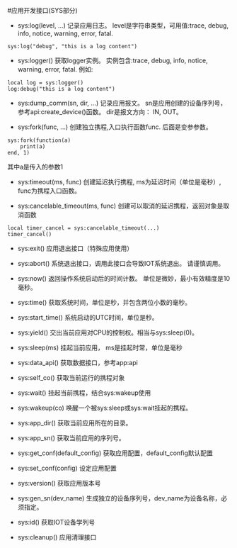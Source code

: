 
#应用开发接口(SYS部分)

* sys:log(level, ...)
记录应用日志。 level是字符串类型，可用值:trace, debug, info, notice, warning, error, fatal.
```
sys:log("debug", "this is a log content")
```

* sys:logger()
获取logger实例。 实例包含:trace, debug, info, notice, warning, error, fatal. 例如: 
```
local log = sys:logger()
log:debug("this is a log content")
```

* sys:dump_comm(sn, dir, ...)
记录应用报文。 sn是应用创建的设备序列号，参考api:create_device()函数。 dir是报文方向： IN, OUT。

* sys:fork(func, ...)
创建独立携程,入口执行函数func. 后面是变参参数。
```
sys:fork(function(a)
	print(a)
end, 1)
```
其中a是传入的参数1

* sys:timeout(ms, func)
创建延迟执行携程, ms为延迟时间（单位是毫秒）, func为携程入口函数。

* sys:cancelable_timeout(ms, func)
创建可以取消的延迟携程，返回对象是取消函数
```
local timer_cancel = sys:cancelable_timeout(...)
timer_cancel()
```

* sys:exit()
应用退出接口（特殊应用使用）

* sys:abort()
系统退出接口，调用此接口会导致IOT系统退出。 请谨慎调用。 

* sys:now()
返回操作系统启动后的时间计数。 单位是微妙，最小有效精度是10毫秒。

* sys:time()
获取系统时间，单位是秒，并包含两位小数的毫秒。

* sys:start_time()
系统启动的UTC时间，单位是秒。

* sys:yield()
交出当前应用对CPU的控制权。相当与sys:sleep(0)。

* sys:sleep(ms)
挂起当前应用， ms是挂起时常，单位是毫秒

* sys:data_api()
获取数据接口，参考app:api

* sys:self_co()
获取当前运行的携程对象

* sys:wait()
挂起当前携程，结合sys:wakeup使用

* sys:wakeup(co)
唤醒一个被sys:sleep或sys:wait挂起的携程。

* sys:app_dir()
获取当前应用所在的目录。

* sys:app_sn()
获取当前应用的序列号。

* sys:get_conf(default_config)
获取应用配置，default_config默认配置

* sys:set_conf(config)
设定应用配置

* sys:version()
获取应用版本号

* sys:gen_sn(dev_name)
生成独立的设备序列号，dev_name为设备名称，必须指定。

* sys:id()
获取IOT设备学列号

* sys:cleanup()
应用清理接口

